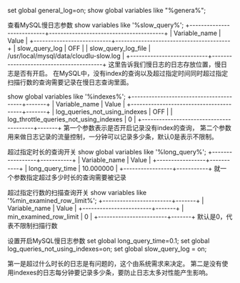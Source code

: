 set global general_log=on;
show global variables like "%genera%";


查看MySQL慢日志参数
show variables like '%slow_query%';
+---------------------------+----------------------------------------+
| Variable_name             | Value                                  |
+---------------------------+----------------------------------------+
| slow_query_log            | OFF                                    |
| slow_query_log_file       | /usr/local/mysql/data/cloudlu-slow.log |
+---------------------------+----------------------------------------+
这里告诉我们慢日志的日志存放位置，慢日志是否有开启。
在MySQL中，没有index的查询以及超过指定时间同时超过指定扫描行数的查询需要记录在慢日志查询里面。

show global variables like '%indexes%';
+----------------------------------------+-------+
| Variable_name                          | Value |
+----------------------------------------+-------+
| log_queries_not_using_indexes          | OFF   |
| log_throttle_queries_not_using_indexes | 0     |
+----------------------------------------+-------+
第一个参数表示是否开启记录没有index的查询，
第二个参数用来做日志记录的流量控制，一分钟可以记录多少条，默认0是表示不限制。

超过指定时长的查询开关
show global variables like '%long_query%';
+-----------------+-----------+
| Variable_name   | Value     |
+-----------------+-----------+
| long_query_time | 10.000000 |
+-----------------+-----------+
就一个参数指定超过多少时长的查询需要被记录

超过指定行数的扫描查询开关
show variables like  '%min_examined_row_limit%';
+------------------------+-------+
| Variable_name          | Value |
+------------------------+-------+
| min_examined_row_limit | 0     |
+------------------------+-------+
默认是0，代表不限制扫描行数

设置开启MySQL慢日志参数
set global long_query_time=0.1;
set global log_queries_not_using_indexes=on;
set global slow_query_log = on;

第一是超过什么时长的日志是有问题的，这个由系统需求来决定。
第二是没有使用indexes的日志每分钟要记录多少条，要防止日志太多对性能产生影响。

